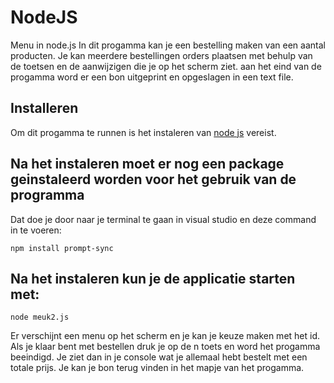 # NodeJS
Menu in node.js
In dit progamma kan je een bestelling maken van een aantal producten. Je kan meerdere bestellingen orders plaatsen met behulp van de toetsen en de aanwijzigen die je op het scherm ziet. aan het eind van de progamma word er een bon uitgeprint en opgeslagen in een text file.

## Installeren
Om dit progamma te runnen is het instaleren van [node js](https://nodejs.org/en/) vereist.

## Na het instaleren moet er nog een package geinstaleerd worden voor het gebruik van de programma
Dat doe je door naar je terminal te gaan in visual studio en deze command in te voeren:
```
npm install prompt-sync
```
## Na het instaleren kun je de applicatie starten met:
```
node meuk2.js
```
Er verschijnt een menu op het scherm en je kan je keuze maken met het id.
Als je klaar bent met bestellen druk je op de n toets en word het progamma beeindigd.
Je ziet dan in je console wat je allemaal hebt bestelt met een totale prijs.
Je kan je bon terug vinden in het mapje van het progamma.
